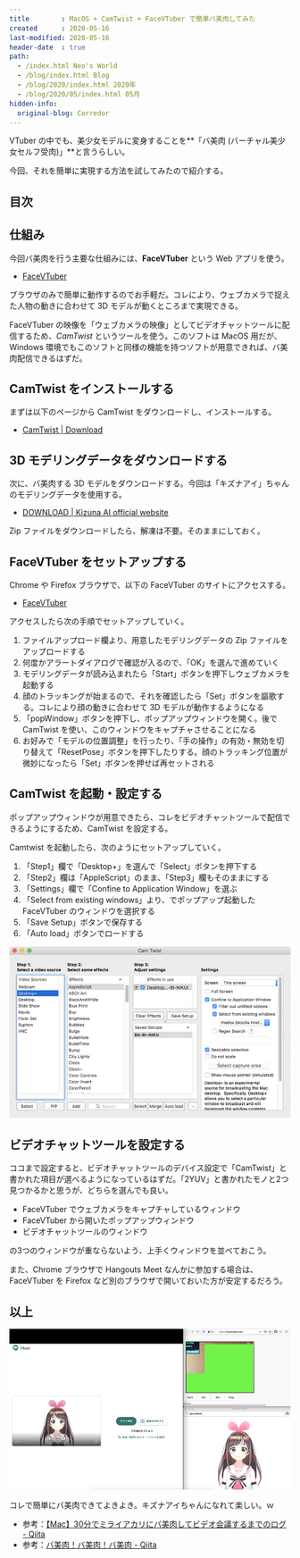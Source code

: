 ```yaml
---
title        : MacOS + CamTwist + FaceVTuber で簡単バ美肉してみた
created      : 2020-05-16
last-modified: 2020-05-16
header-date  : true
path:
  - /index.html Neo's World
  - /blog/index.html Blog
  - /blog/2020/index.html 2020年
  - /blog/2020/05/index.html 05月
hidden-info:
  original-blog: Corredor
---
```


VTuber の中でも、美少女モデルに変身することを**「バ美肉 (バーチャル美少女セルフ受肉)」**と言うらしい。

今回、それを簡単に実現する方法を試してみたので紹介する。

## 目次

## 仕組み

今回バ美肉を行う主要な仕組みには、**FaceVTuber** という Web アプリを使う。

- [FaceVTuber](https://facevtuber.com/)

ブラウザのみで簡単に動作するのでお手軽だ。コレにより、ウェブカメラで捉えた人物の動きに合わせて 3D モデルが動くところまで実現できる。

FaceVTuber の映像を「ウェブカメラの映像」としてビデオチャットツールに配信するため、*CamTwist* というツールを使う。このソフトは MacOS 用だが、Windows 環境でもこのソフトと同様の機能を持つソフトが用意できれば、バ美肉配信できるはずだ。

## CamTwist をインストールする

まずは以下のページから CamTwist をダウンロードし、インストールする。

- [CamTwist | Download](http://camtwiststudio.com/download/)

## 3D モデリングデータをダウンロードする

次に、バ美肉する 3D モデルをダウンロードする。今回は「キズナアイ」ちゃんのモデリングデータを使用する。

- [DOWNLOAD | Kizuna AI official website](https://kizunaai.com/download/)

Zip ファイルをダウンロードしたら、解凍は不要。そのままにしておく。

## FaceVTuber をセットアップする

Chrome や Firefox ブラウザで、以下の FaceVTuber のサイトにアクセスする。

- [FaceVTuber](https://facevtuber.com/)

アクセスしたら次の手順でセットアップしていく。

1. ファイルアップロード欄より、用意したモデリングデータの Zip ファイルをアップロードする
2. 何度かアラートダイアログで確認が入るので、「OK」を選んで進めていく
3. モデリングデータが読み込まれたら「Start」ボタンを押下しウェブカメラを起動する
4. 顔のトラッキングが始まるので、それを確認したら「Set」ボタンを謳歌する。コレにより顔の動きに合わせて 3D モデルが動作するようになる
5. 「popWindow」ボタンを押下し、ポップアップウィンドウを開く。後で CamTwist を使い、このウィンドウをキャプチャさせることになる
6. お好みで「モデルの位置調整」を行ったり、「手の操作」の有効・無効を切り替えて「ResetPose」ボタンを押下したりする。顔のトラッキング位置が微妙になったら「Set」ボタンを押せば再セットされる

## CamTwist を起動・設定する

ポップアップウィンドウが用意できたら、コレをビデオチャットツールで配信できるようにするため、CamTwist を設定する。

Camtwist を起動したら、次のようにセットアップしていく。

1. 「Step1」欄で「Desktop+」を選んで「Select」ボタンを押下する
2. 「Step2」欄は「AppleScript」のまま、「Step3」欄もそのままにする
3. 「Settings」欄で「Confine to Application Window」を選ぶ
4. 「Select from existing windows」より、でポップアップ起動した FaceVTuber のウィンドウを選択する
5. 「Save Setup」ボタンで保存する
6. 「Auto load」ボタンでロードする

![CamTwist の設定](16-02-02.png)

## ビデオチャットツールを設定する

ココまで設定すると、ビデオチャットツールのデバイス設定で「CamTwist」と書かれた項目が選べるようになっているはずだ。「2YUV」と書かれたモノと2つ見つかるかと思うが、どちらを選んでも良い。

- FaceVTuber でウェブカメラをキャプチャしているウィンドウ
- FaceVTuber から開いたポップアップウィンドウ
- ビデオチャットツールのウィンドウ

の3つのウィンドウが重ならないよう、上手くウィンドウを並べておこう。

また、Chrome ブラウザで Hangouts Meet なんかに参加する場合は、FaceVTuber を Firefox など別のブラウザで開いておいた方が安定するだろう。

## 以上

![できた](16-02-01.png)

コレで簡単にバ美肉できてよきよき。キズナアイちゃんになれて楽しい。ｗ

- 参考：[【Mac】30分でミライアカリにバ美肉してビデオ会議するまでのログ - Qiita](https://qiita.com/tktktktk/items/a024b9df15efe7b36ad6)
- 参考：[バ美肉！バ美肉！バ美肉 - Qiita](https://qiita.com/eve1224/items/5d75d9e3fa506c04050e)
